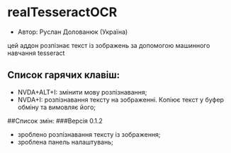 # realTesseractOCR

* Автор: Руслан Долованюк (Україна)


цей аддон розпізнає текст із зображень за допомогою машинного навчання tesseract

## Список гарячих клавіш:
* NVDA+ALT+I: змінити мову розпізнавання;
* NVDA+I: розпізнавання тексту на зображенні. Копіює текст у буфер обміну та вимовляє його;

##Список змін:
###Версія 0.1.2
* зроблено розпізнавання тексту із зображення;
* зроблена панель налаштувань;
